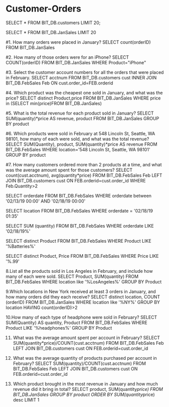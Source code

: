 # Customer-Orders

SELECT * FROM BIT_DB.customers LIMIT 20;

SELECT * FROM BIT_DB.JanSales LIMIT 20

#1. How many orders were placed in January? 
SELECT count(orderID) FROM BIT_DB.JanSales 

#2. How many of those orders were for an iPhone? 
SELECT COUNT(orderID) FROM BIT_DB.JanSales WHERE Product="iPhone"

#3. Select the customer account numbers for all the orders that were placed in February. 
SELECT acctnum FROM BIT_DB.customers cust
INNER JOIN BIT_DB.FebSales Feb
ON cust.order_id=FEB.orderid

#4. Which product was the cheapest one sold in January, and what was the price? 
SELECT distinct Product,price FROM BIT_DB.JanSales WHERE price in (SELECT  min(price)FROM BIT_DB.JanSales)

#5. What is the total revenue for each product sold in January?
SELECT SUM(quantity)*price AS revenue, product FROM BIT_DB.JanSales GROUP BY product

#6. Which products were sold in February at 548 Lincoln St, Seattle, WA 98101, how many of each were sold, and what was the total revenue?
SELECT SUM(Quantity), product, SUM(quantity)*price AS revenue FROM BIT_DB.FebSales WHERE location='548 Lincoln St, Seattle, WA 98101' GROUP BY product

#7. How many customers ordered more than 2 products at a time, and what was the average amount spent for those customers? 
SELECT count(cust.acctnum), avg(quantity*price) FROM BIT_DB.FebSales  Feb LEFT JOIN BIT_DB.customers cust ON FEB.orderid=cust.order_id WHERE Feb.Quantity>2

SELECT orderdate
FROM BIT_DB.FebSales
WHERE orderdate between '02/13/19 00:00' AND '02/18/19 00:00'

SELECT location
FROM BIT_DB.FebSales
WHERE orderdate = '02/18/19 01:35'

SELECT SUM (quantity)
FROM BIT_DB.FebSales
WHERE orderdate LIKE '02/18/19%'

SELECT distinct Product
FROM BIT_DB.FebSales
WHERE Product LIKE '%Batteries%'

SELECT distinct Product, Price
FROM BIT_DB.FebSales
WHERE Price LIKE '%.99'

8.List all the products sold in Los Angeles in February, and include how many of each were sold.
SELECT Product, SUM(quantity)
FROM BIT_DB.FebSales
WHERE location like '%LosAngeles%'
GROUP BY Product

9.Which locations in New York received at least 3 orders in January, and how many orders did they each receive?
SELECT distinct location, COUNT (orderID)
FROM BIT_DB.JanSales
WHERE location like '%NY%'
GROUP BY location
HAVING count(orderID)>2

10.How many of each type of headphone were sold in February?
SELECT SUM(Quantity) AS quantity, Product
FROM BIT_DB.FebSales
WHERE Product LIKE '%headphones%'
GROUP BY Product

11. What was the average amount spent per account in February?
SELECT SUM(quantity*price)/COUNT(cust.acctnum)
FROM BIT_DB.FebSales Feb
LEFT JOIN BIT_DB.customers cust
ON FEB.orderid=cust.order_id

12. What was the average quantity of products purchased per account in February?
SELECT SUM(quantity)/COUNT(cust.acctnum)
FROM BIT_DB.FebSales Feb
LEFT JOIN BIT_DB.customers cust
ON FEB.orderid=cust.order_id

13. Which product brought in the most revenue in January and how much revenue did it bring in total?
SELECT product, SUM(quantity*price)
FROM BIT_DB.JanSales
GROUP BY product
ORDER BY SUM(quantity*price) desc LIMIT 1

